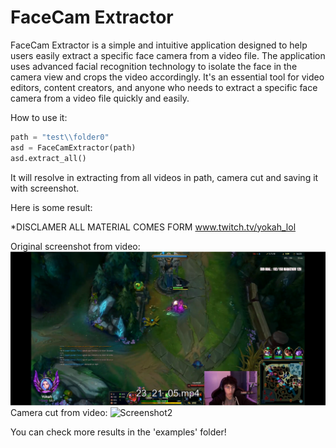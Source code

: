 # FaceCam Extractor
FaceCam Extractor is a simple and intuitive application designed to help users easily extract a specific face camera from a video file. 
The application uses advanced facial recognition technology to isolate the face in the camera view and crops the video accordingly. 
It's an essential tool for video editors, content creators, and anyone who needs to extract a specific face camera from a video file quickly and easily.

How to use it:
```python
path = "test\\folder0"
asd = FaceCamExtractor(path)
asd.extract_all()
```
It will resolve in extracting from all videos in path, camera cut and saving it with screenshot.

Here is some result:

*DISCLAMER ALL MATERIAL COMES FORM www.twitch.tv/yokah_lol

Original screenshot from video:
![Screenshot1](examples/23_21_05_whole.png?raw=true "View from clip")
Camera cut from video:
![Screenshot2](examples/23_21_05_src_cut.png?raw=true "View from camera")

You can check more results in the 'examples' folder!



